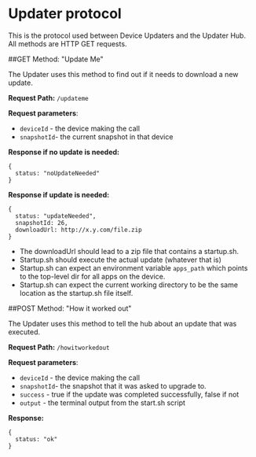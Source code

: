 # Updater protocol

This is the protocol used between Device Updaters and the Updater Hub. All methods are HTTP GET requests.

##GET Method: "Update Me"

The Updater uses this method to find out if it needs to download a new update.

**Request Path:** ```/updateme```

**Request parameters**:
* ```deviceId``` - the device making the call
* ```snapshotId```- the current snapshot in that device

**Response if no update is needed:**

```
{
  status: "noUpdateNeeded"
}
```

**Response if update is needed:**
```
{
  status: "updateNeeded",
  snapshotId: 26,
  downloadUrl: http://x.y.com/file.zip
}
```

* The downloadUrl should lead to a zip file that contains a startup.sh.
* Startup.sh should execute the actual update (whatever that is)
* Startup.sh can expect an environment variable ```apps_path``` which points to the top-level dir for all apps on the device.
* Startup.sh can expect the current working directory to be the same location as the startup.sh file itself.

##POST Method: "How it worked out"

The Updater uses this method to tell the hub about an update that was executed.

**Request Path:** ```/howitworkedout```

**Request parameters**:
* ```deviceId``` - the device making the call
* ```snapshotId```- the snapshot that it was asked to upgrade to.
* ```success``` - true if the update was completed successfully, false if not
* ```output``` - the terminal output from the start.sh script

**Response:**
```
{
  status: "ok"
}
```
